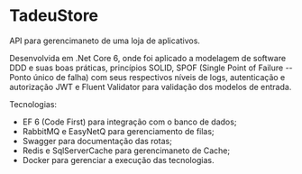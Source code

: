 # TadeuStore

API para gerencimaneto de uma loja de aplicativos.

Desenvolvida em .Net Core 6, onde foi aplicado a modelagem de software DDD e suas boas práticas, princípios SOLID, SPOF (Single Point of Failure -- Ponto único de falha) com seus respectivos níveis de logs, autenticação e autorização JWT e Fluent Validator para validação dos modelos de entrada.

Tecnologias:
* EF 6 (Code First) para integração com o banco de dados;
* RabbitMQ e EasyNetQ para gerenciamento de filas;
* Swagger para documentação das rotas;
* Redis e SqlServerCache para gerencimaneto de Cache;
* Docker para gerenciar a execução das tecnologias.
